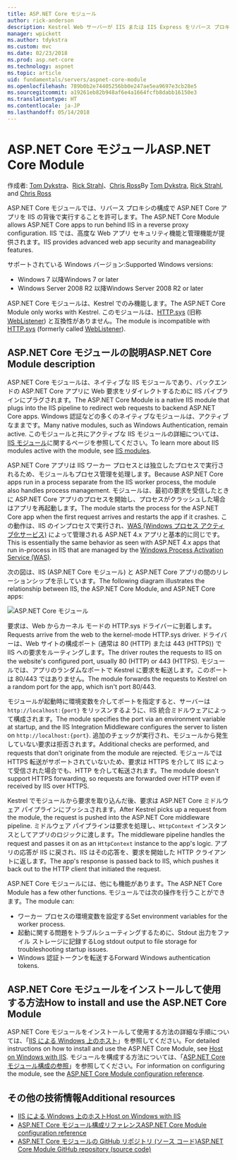 ```yaml
---
title: ASP.NET Core モジュール
author: rick-anderson
description: Kestrel Web サーバーが IIS または IIS Express をリバース プロキシ サーバーとして使用できるようにするための ASP.NET Core モジュールについて説明します。
manager: wpickett
ms.author: tdykstra
ms.custom: mvc
ms.date: 02/23/2018
ms.prod: asp.net-core
ms.technology: aspnet
ms.topic: article
uid: fundamentals/servers/aspnet-core-module
ms.openlocfilehash: 789b0b2e74405256bb0e247ae5ea9697e3cb28e5
ms.sourcegitcommit: a19261eb82b948af6e4a1664fcfb8dabb16150e3
ms.translationtype: HT
ms.contentlocale: ja-JP
ms.lasthandoff: 05/14/2018
---
```

# <a name="aspnet-core-module"></a><span data-ttu-id="c9c15-103">ASP.NET Core モジュール</span><span class="sxs-lookup"><span data-stu-id="c9c15-103">ASP.NET Core Module</span></span>

<span data-ttu-id="c9c15-104">作成者: [Tom Dykstra](https://github.com/tdykstra)、[Rick Strahl](https://github.com/RickStrahl)、[Chris Ross](https://github.com/Tratcher)</span><span class="sxs-lookup"><span data-stu-id="c9c15-104">By [Tom Dykstra](https://github.com/tdykstra), [Rick Strahl](https://github.com/RickStrahl), and [Chris Ross](https://github.com/Tratcher)</span></span> 

<span data-ttu-id="c9c15-105">ASP.NET Core モジュールでは、リバース プロキシの構成で ASP.NET Core アプリを IIS の背後で実行することを許可します。</span><span class="sxs-lookup"><span data-stu-id="c9c15-105">The ASP.NET Core Module allows ASP.NET Core apps to run behind IIS in a reverse proxy configuration.</span></span> <span data-ttu-id="c9c15-106">IIS では、高度な Web アプリ セキュリティ機能と管理機能が提供されます。</span><span class="sxs-lookup"><span data-stu-id="c9c15-106">IIS provides advanced web app security and manageability features.</span></span>

<span data-ttu-id="c9c15-107">サポートされている Windows バージョン:</span><span class="sxs-lookup"><span data-stu-id="c9c15-107">Supported Windows versions:</span></span>

* <span data-ttu-id="c9c15-108">Windows 7 以降</span><span class="sxs-lookup"><span data-stu-id="c9c15-108">Windows 7 or later</span></span>
* <span data-ttu-id="c9c15-109">Windows Server 2008 R2 以降</span><span class="sxs-lookup"><span data-stu-id="c9c15-109">Windows Server 2008 R2 or later</span></span>

<span data-ttu-id="c9c15-110">ASP.NET Core モジュールは、Kestrel でのみ機能します。</span><span class="sxs-lookup"><span data-stu-id="c9c15-110">The ASP.NET Core Module only works with Kestrel.</span></span> <span data-ttu-id="c9c15-111">このモジュールは、[HTTP.sys](xref:fundamentals/servers/httpsys) (旧称 [WebListener](xref:fundamentals/servers/weblistener)) と互換性がありません。</span><span class="sxs-lookup"><span data-stu-id="c9c15-111">The module is incompatible with [HTTP.sys](xref:fundamentals/servers/httpsys) (formerly called [WebListener](xref:fundamentals/servers/weblistener)).</span></span>

## <a name="aspnet-core-module-description"></a><span data-ttu-id="c9c15-112">ASP.NET Core モジュールの説明</span><span class="sxs-lookup"><span data-stu-id="c9c15-112">ASP.NET Core Module description</span></span>

<span data-ttu-id="c9c15-113">ASP.NET Core モジュールは、ネイティブな IIS モジュールであり、バックエンドの ASP.NET Core アプリに Web 要求をリダイレクトするために IIS パイプラインにプラグされます。</span><span class="sxs-lookup"><span data-stu-id="c9c15-113">The ASP.NET Core Module is a native IIS module that plugs into the IIS pipeline to redirect web requests to backend ASP.NET Core apps.</span></span> <span data-ttu-id="c9c15-114">Windows 認証などの多くのネイティブなモジュールは、アクティブなままです。</span><span class="sxs-lookup"><span data-stu-id="c9c15-114">Many native modules, such as Windows Authentication, remain active.</span></span> <span data-ttu-id="c9c15-115">このモジュールと共にアクティブな IIS モジュールの詳細については、[IIS モジュール](xref:host-and-deploy/iis/modules)に関するページを参照してください。</span><span class="sxs-lookup"><span data-stu-id="c9c15-115">To learn more about IIS modules active with the module, see [IIS modules](xref:host-and-deploy/iis/modules).</span></span>

<span data-ttu-id="c9c15-116">ASP.NET Core アプリは IIS ワーカー プロセスとは独立したプロセスで実行されるため、モジュールもプロセス管理を処理します。</span><span class="sxs-lookup"><span data-stu-id="c9c15-116">Because ASP.NET Core apps run in a process separate from the IIS worker process, the module also handles process management.</span></span> <span data-ttu-id="c9c15-117">モジュールは、最初の要求を受信したときに ASP.NET Core アプリのプロセスを開始し、プロセスがクラッシュした場合はアプリを再起動します。</span><span class="sxs-lookup"><span data-stu-id="c9c15-117">The module starts the process for the ASP.NET Core app when the first request arrives and restarts the app if it crashes.</span></span> <span data-ttu-id="c9c15-118">この動作は、IIS のインプロセスで実行され、[WAS (Windows プロセス アクティブ化サービス)](/iis/manage/provisioning-and-managing-iis/features-of-the-windows-process-activation-service-was) によって管理される ASP.NET 4.x アプリと基本的に同じです。</span><span class="sxs-lookup"><span data-stu-id="c9c15-118">This is essentially the same behavior as seen with ASP.NET 4.x apps that run in-process in IIS that are managed by the [Windows Process Activation Service (WAS)](/iis/manage/provisioning-and-managing-iis/features-of-the-windows-process-activation-service-was).</span></span>

<span data-ttu-id="c9c15-119">次の図は、IIS (ASP.NET Core モジュール) と ASP.NET Core アプリの間のリレーションシップを示しています。</span><span class="sxs-lookup"><span data-stu-id="c9c15-119">The following diagram illustrates the relationship between IIS, the ASP.NET Core Module, and ASP.NET Core apps:</span></span>

![ASP.NET Core モジュール](aspnet-core-module/_static/ancm.png)

<span data-ttu-id="c9c15-121">要求は、Web からカーネル モードの HTTP.sys ドライバーに到着します。</span><span class="sxs-lookup"><span data-stu-id="c9c15-121">Requests arrive from the web to the kernel-mode HTTP.sys driver.</span></span> <span data-ttu-id="c9c15-122">ドライバーは、Web サイトの構成ポート (通常は 80 (HTTP) または 443 (HTTPS)) で IIS への要求をルーティングします。</span><span class="sxs-lookup"><span data-stu-id="c9c15-122">The driver routes the requests to IIS on the website's configured port, usually 80 (HTTP) or 443 (HTTPS).</span></span> <span data-ttu-id="c9c15-123">モジュールでは、アプリのランダムなポートで Kestrel に要求を転送します。このポートは 80/443 ではありません。</span><span class="sxs-lookup"><span data-stu-id="c9c15-123">The module forwards the requests to Kestrel on a random port for the app, which isn't port 80/443.</span></span>

<span data-ttu-id="c9c15-124">モジュールが起動時に環境変数を介してポートを指定すると、サーバーは `http://localhost:{port}` をリッスンするように、IIS 統合ミドルウェアによって構成されます。</span><span class="sxs-lookup"><span data-stu-id="c9c15-124">The module specifies the port via an environment variable at startup, and the IIS Integration Middleware configures the server to listen on `http://localhost:{port}`.</span></span> <span data-ttu-id="c9c15-125">追加のチェックが実行され、モジュールから発生していない要求は拒否されます。</span><span class="sxs-lookup"><span data-stu-id="c9c15-125">Additional checks are performed, and requests that don't originate from the module are rejected.</span></span> <span data-ttu-id="c9c15-126">モジュールでは HTTPS 転送がサポートされていないため、要求は HTTPS を介して IIS によって受信された場合でも、HTTP を介して転送されます。</span><span class="sxs-lookup"><span data-stu-id="c9c15-126">The module doesn't support HTTPS forwarding, so requests are forwarded over HTTP even if received by IIS over HTTPS.</span></span>

<span data-ttu-id="c9c15-127">Kestrel でモジュールから要求を取り込んだ後、要求は ASP.NET Core ミドルウェア パイプラインにプッシュされます。</span><span class="sxs-lookup"><span data-stu-id="c9c15-127">After Kestrel picks up a request from the module, the request is pushed into the ASP.NET Core middleware pipeline.</span></span> <span data-ttu-id="c9c15-128">ミドルウェア パイプラインは要求を処理し、`HttpContext` インスタンスとしてアプリのロジックに渡します。</span><span class="sxs-lookup"><span data-stu-id="c9c15-128">The middleware pipeline handles the request and passes it on as an `HttpContext` instance to the app's logic.</span></span> <span data-ttu-id="c9c15-129">アプリの応答が IIS に戻され、IIS はその応答を、要求を開始した HTTP クライアントに返します。</span><span class="sxs-lookup"><span data-stu-id="c9c15-129">The app's response is passed back to IIS, which pushes it back out to the HTTP client that initiated the request.</span></span>

<span data-ttu-id="c9c15-130">ASP.NET Core モジュールには、他にも機能があります。</span><span class="sxs-lookup"><span data-stu-id="c9c15-130">The ASP.NET Core Module has a few other functions.</span></span> <span data-ttu-id="c9c15-131">モジュールでは次の操作を行うことができます。</span><span class="sxs-lookup"><span data-stu-id="c9c15-131">The module can:</span></span>

* <span data-ttu-id="c9c15-132">ワーカー プロセスの環境変数を設定する</span><span class="sxs-lookup"><span data-stu-id="c9c15-132">Set environment variables for the worker process.</span></span>
* <span data-ttu-id="c9c15-133">起動に関する問題をトラブルシューティングするために、Stdout 出力をファイル ストレージに記録する</span><span class="sxs-lookup"><span data-stu-id="c9c15-133">Log stdout output to file storage for troubleshooting startup issues.</span></span>
* <span data-ttu-id="c9c15-134">Windows 認証トークンを転送する</span><span class="sxs-lookup"><span data-stu-id="c9c15-134">Forward Windows authentication tokens.</span></span>

## <a name="how-to-install-and-use-the-aspnet-core-module"></a><span data-ttu-id="c9c15-135">ASP.NET Core モジュールをインストールして使用する方法</span><span class="sxs-lookup"><span data-stu-id="c9c15-135">How to install and use the ASP.NET Core Module</span></span>

<span data-ttu-id="c9c15-136">ASP.NET Core モジュールをインストールして使用する方法の詳細な手順については、「[IIS による Windows 上のホスト](xref:host-and-deploy/iis/index)」を参照してください。</span><span class="sxs-lookup"><span data-stu-id="c9c15-136">For detailed instructions on how to install and use the ASP.NET Core Module, see [Host on Windows with IIS](xref:host-and-deploy/iis/index).</span></span> <span data-ttu-id="c9c15-137">モジュールを構成する方法については、「[ASP.NET Core モジュール構成の参照](xref:host-and-deploy/aspnet-core-module)」を参照してください。</span><span class="sxs-lookup"><span data-stu-id="c9c15-137">For information on configuring the module, see the [ASP.NET Core Module configuration reference](xref:host-and-deploy/aspnet-core-module).</span></span>

## <a name="additional-resources"></a><span data-ttu-id="c9c15-138">その他の技術情報</span><span class="sxs-lookup"><span data-stu-id="c9c15-138">Additional resources</span></span>

* [<span data-ttu-id="c9c15-139">IIS による Windows 上のホスト</span><span class="sxs-lookup"><span data-stu-id="c9c15-139">Host on Windows with IIS</span></span>](xref:host-and-deploy/iis/index)
* [<span data-ttu-id="c9c15-140">ASP.NET Core モジュール構成リファレンス</span><span class="sxs-lookup"><span data-stu-id="c9c15-140">ASP.NET Core Module configuration reference</span></span>](xref:host-and-deploy/aspnet-core-module)
* [<span data-ttu-id="c9c15-141">ASP.NET Core モジュールの GitHub リポジトリ (ソース コード)</span><span class="sxs-lookup"><span data-stu-id="c9c15-141">ASP.NET Core Module GitHub repository (source code)</span></span>](https://github.com/aspnet/AspNetCoreModule)
